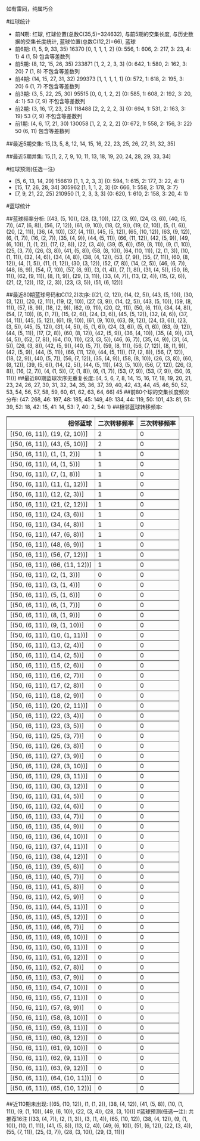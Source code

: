 <!-- 
.. title: 大乐透16088期(2016-07-30)数据分析报告
.. slug: dlott-16088-2016-07-30-report
.. date: 2016-07-31 08:00:00 UTC+08:00
.. tags: Lottery
.. link: 
.. description: 
.. type: text
-->

如有雷同，纯属巧合

<!-- TEASER_END-->

#红球统计

- 前N期: 红球, 红球位置(总数C(35,5)=324632), 与前5期的交集长度, 与历史数据的交集长度统计, 蓝球位置(总数C(12,2)=66), 蓝球
- 前6期: (1, 5, 9, 33, 35) 16370 [0, 1, 1, 1, 2] {0: 556, 1: 606, 2: 217, 3: 23, 4: 1} 4 (1, 5) 包含等差数列
- 前5期: (8, 12, 15, 26, 35) 233871 [1, 2, 2, 3, 3] {0: 642, 1: 580, 2: 162, 3: 20} 7 (1, 8) 不包含等差数列
- 前4期: (14, 15, 27, 31, 32) 299373 [1, 1, 1, 1, 1] {0: 572, 1: 618, 2: 195, 3: 20} 6 (1, 7) 不包含等差数列
- 前3期: (3, 5, 22, 25, 30) 95515 [0, 0, 1, 2, 2] {0: 585, 1: 608, 2: 192, 3: 20, 4: 1} 53 (7, 9) 不包含等差数列
- 前2期: (3, 16, 17, 23, 25) 118488 [2, 2, 2, 2, 3] {0: 694, 1: 531, 2: 163, 3: 19} 53 (7, 9) 不包含等差数列
- 前1期: (4, 6, 17, 21, 30) 130058 [1, 2, 2, 2, 2] {0: 672, 1: 558, 2: 156, 3: 22} 50 (6, 11) 包含等差数列

##最近5期交集:
15,[3, 5, 8, 12, 14, 15, 16, 22, 23, 25, 26, 27, 31, 32, 35]

##最近5期并集:
15,[1, 2, 7, 9, 10, 11, 13, 18, 19, 20, 24, 28, 29, 33, 34]

#红球预测(任选一注)

- [5, 6, 13, 14, 29] 156619 [1, 1, 2, 3, 3] {0: 594, 1: 615, 2: 177, 3: 22, 4: 1}
- [15, 17, 26, 28, 34] 305962 [1, 1, 1, 2, 3] {0: 666, 1: 558, 2: 178, 3: 7}
- [7, 9, 21, 22, 25] 210950 [1, 2, 3, 3, 3] {0: 620, 1: 610, 2: 158, 3: 20, 4: 1}

#蓝球统计

##蓝球频率分析:
[(43, (5, 10)), (28, (3, 10)), (27, (3, 9)), (24, (3, 6)), (40, (5, 7)), (47, (6, 8)), (56, (7, 12)), (61, (9, 10)), (18, (2, 9)), (19, (2, 10)), (5, (1, 6)), (20, (2, 11)), (36, (4, 10)), (37, (4, 11)), (45, (5, 12)), (65, (10, 12)), (63, (9, 12)), (6, (1, 7)), (16, (2, 7)), (35, (4, 9)), (44, (5, 11)), (66, (11, 12)), (42, (5, 9)), (49, (6, 10)), (1, (1, 2)), (17, (2, 8)), (22, (3, 4)), (39, (5, 6)), (59, (8, 11)), (9, (1, 10)), (25, (3, 7)), (26, (3, 8)), (41, (5, 8)), (58, (8, 10)), (64, (10, 11)), (2, (1, 3)), (10, (1, 11)), (32, (4, 6)), (34, (4, 8)), (38, (4, 12)), (53, (7, 9)), (55, (7, 11)), (60, (8, 12)), (4, (1, 5)), (11, (1, 12)), (30, (3, 12)), (52, (7, 8)), (14, (2, 5)), (46, (6, 7)), (48, (6, 9)), (54, (7, 10)), (57, (8, 9)), (3, (1, 4)), (7, (1, 8)), (31, (4, 5)), (50, (6, 11)), (62, (9, 11)), (8, (1, 9)), (29, (3, 11)), (33, (4, 7)), (13, (2, 4)), (15, (2, 6)), (21, (2, 12)), (12, (2, 3)), (23, (3, 5)), (51, (6, 12))]

##最近80期蓝球号码和C(12,2)次序:
 [(21, (2, 12)), (14, (2, 5)), (43, (5, 10)), (30, (3, 12)), (20, (2, 11)), (19, (2, 10)), (27, (3, 9)), (14, (2, 5)), (43, (5, 10)), (59, (8, 11)), (57, (8, 9)), (18, (2, 9)), (62, (9, 11)), (20, (2, 11)), (50, (6, 11)), (34, (4, 8)), (54, (7, 10)), (6, (1, 7)), (15, (2, 6)), (24, (3, 6)), (45, (5, 12)), (32, (4, 6)), (37, (4, 11)), (45, (5, 12)), (61, (9, 10)), (61, (9, 10)), (63, (9, 12)), (24, (3, 6)), (23, (3, 5)), (45, (5, 12)), (31, (4, 5)), (5, (1, 6)), (24, (3, 6)), (5, (1, 6)), (63, (9, 12)), (44, (5, 11)), (17, (2, 8)), (60, (8, 12)), (42, (5, 9)), (36, (4, 10)), (35, (4, 9)), (31, (4, 5)), (52, (7, 8)), (64, (10, 11)), (23, (3, 5)), (46, (6, 7)), (35, (4, 9)), (31, (4, 5)), (26, (3, 8)), (42, (5, 9)), (40, (5, 7)), (59, (8, 11)), (56, (7, 12)), (8, (1, 9)), (42, (5, 9)), (44, (5, 11)), (66, (11, 12)), (44, (5, 11)), (17, (2, 8)), (56, (7, 12)), (18, (2, 9)), (40, (5, 7)), (56, (7, 12)), (35, (4, 9)), (58, (8, 10)), (26, (3, 8)), (60, (8, 12)), (39, (5, 6)), (14, (2, 5)), (44, (5, 11)), (43, (5, 10)), (56, (7, 12)), (26, (3, 8)), (16, (2, 7)), (4, (1, 5)), (7, (1, 8)), (6, (1, 7)), (53, (7, 9)), (53, (7, 9)), (50, (6, 11))]
##最近80期蓝球次序无重复长度:
 [4, 5, 6, 7, 8, 14, 15, 16, 17, 18, 19, 20, 21, 23, 24, 26, 27, 30, 31, 32, 34, 35, 36, 37, 39, 40, 42, 43, 44, 45, 46, 50, 52, 53, 54, 56, 57, 58, 59, 60, 61, 62, 63, 64, 66] 45
##前80个球的交集长度频次分布:
{47: 268, 46: 197, 48: 185, 45: 149, 49: 134, 44: 119, 50: 101, 43: 81, 51: 39, 52: 18, 42: 15, 41: 14, 53: 7, 40: 2, 54: 1}
##相邻蓝球转移频率:
 <table border="1" class="table table-striped dataframe">
  <thead>
    <tr style="text-align: right;">
      <th>相邻蓝球</th>
      <th>二次转移频率</th>
      <th>三次转移频率</th>
    </tr>
  </thead>
  <tbody>
    <tr>
      <td>[(50, (6, 11)), (19, (2, 10))]</td>
      <td>2</td>
      <td>0</td>
    </tr>
    <tr>
      <td>[(50, (6, 11)), (43, (5, 10))]</td>
      <td>2</td>
      <td>0</td>
    </tr>
    <tr>
      <td>[(50, (6, 11)), (1, (1, 2))]</td>
      <td>1</td>
      <td>0</td>
    </tr>
    <tr>
      <td>[(50, (6, 11)), (4, (1, 5))]</td>
      <td>1</td>
      <td>0</td>
    </tr>
    <tr>
      <td>[(50, (6, 11)), (7, (1, 8))]</td>
      <td>1</td>
      <td>0</td>
    </tr>
    <tr>
      <td>[(50, (6, 11)), (11, (1, 12))]</td>
      <td>1</td>
      <td>0</td>
    </tr>
    <tr>
      <td>[(50, (6, 11)), (12, (2, 3))]</td>
      <td>1</td>
      <td>0</td>
    </tr>
    <tr>
      <td>[(50, (6, 11)), (21, (2, 12))]</td>
      <td>1</td>
      <td>0</td>
    </tr>
    <tr>
      <td>[(50, (6, 11)), (24, (3, 6))]</td>
      <td>1</td>
      <td>0</td>
    </tr>
    <tr>
      <td>[(50, (6, 11)), (34, (4, 8))]</td>
      <td>1</td>
      <td>0</td>
    </tr>
    <tr>
      <td>[(50, (6, 11)), (47, (6, 8))]</td>
      <td>1</td>
      <td>0</td>
    </tr>
    <tr>
      <td>[(50, (6, 11)), (48, (6, 9))]</td>
      <td>1</td>
      <td>0</td>
    </tr>
    <tr>
      <td>[(50, (6, 11)), (56, (7, 12))]</td>
      <td>1</td>
      <td>0</td>
    </tr>
    <tr>
      <td>[(50, (6, 11)), (66, (11, 12))]</td>
      <td>1</td>
      <td>0</td>
    </tr>
    <tr>
      <td>[(50, (6, 11)), (2, (1, 3))]</td>
      <td>0</td>
      <td>0</td>
    </tr>
    <tr>
      <td>[(50, (6, 11)), (3, (1, 4))]</td>
      <td>0</td>
      <td>0</td>
    </tr>
    <tr>
      <td>[(50, (6, 11)), (5, (1, 6))]</td>
      <td>0</td>
      <td>0</td>
    </tr>
    <tr>
      <td>[(50, (6, 11)), (6, (1, 7))]</td>
      <td>0</td>
      <td>0</td>
    </tr>
    <tr>
      <td>[(50, (6, 11)), (8, (1, 9))]</td>
      <td>0</td>
      <td>0</td>
    </tr>
    <tr>
      <td>[(50, (6, 11)), (9, (1, 10))]</td>
      <td>0</td>
      <td>0</td>
    </tr>
    <tr>
      <td>[(50, (6, 11)), (10, (1, 11))]</td>
      <td>0</td>
      <td>0</td>
    </tr>
    <tr>
      <td>[(50, (6, 11)), (13, (2, 4))]</td>
      <td>0</td>
      <td>0</td>
    </tr>
    <tr>
      <td>[(50, (6, 11)), (14, (2, 5))]</td>
      <td>0</td>
      <td>0</td>
    </tr>
    <tr>
      <td>[(50, (6, 11)), (15, (2, 6))]</td>
      <td>0</td>
      <td>0</td>
    </tr>
    <tr>
      <td>[(50, (6, 11)), (16, (2, 7))]</td>
      <td>0</td>
      <td>0</td>
    </tr>
    <tr>
      <td>[(50, (6, 11)), (17, (2, 8))]</td>
      <td>0</td>
      <td>0</td>
    </tr>
    <tr>
      <td>[(50, (6, 11)), (18, (2, 9))]</td>
      <td>0</td>
      <td>0</td>
    </tr>
    <tr>
      <td>[(50, (6, 11)), (20, (2, 11))]</td>
      <td>0</td>
      <td>0</td>
    </tr>
    <tr>
      <td>[(50, (6, 11)), (22, (3, 4))]</td>
      <td>0</td>
      <td>0</td>
    </tr>
    <tr>
      <td>[(50, (6, 11)), (23, (3, 5))]</td>
      <td>0</td>
      <td>0</td>
    </tr>
    <tr>
      <td>[(50, (6, 11)), (25, (3, 7))]</td>
      <td>0</td>
      <td>0</td>
    </tr>
    <tr>
      <td>[(50, (6, 11)), (26, (3, 8))]</td>
      <td>0</td>
      <td>0</td>
    </tr>
    <tr>
      <td>[(50, (6, 11)), (27, (3, 9))]</td>
      <td>0</td>
      <td>0</td>
    </tr>
    <tr>
      <td>[(50, (6, 11)), (28, (3, 10))]</td>
      <td>0</td>
      <td>0</td>
    </tr>
    <tr>
      <td>[(50, (6, 11)), (29, (3, 11))]</td>
      <td>0</td>
      <td>0</td>
    </tr>
    <tr>
      <td>[(50, (6, 11)), (30, (3, 12))]</td>
      <td>0</td>
      <td>0</td>
    </tr>
    <tr>
      <td>[(50, (6, 11)), (31, (4, 5))]</td>
      <td>0</td>
      <td>0</td>
    </tr>
    <tr>
      <td>[(50, (6, 11)), (32, (4, 6))]</td>
      <td>0</td>
      <td>0</td>
    </tr>
    <tr>
      <td>[(50, (6, 11)), (33, (4, 7))]</td>
      <td>0</td>
      <td>0</td>
    </tr>
    <tr>
      <td>[(50, (6, 11)), (35, (4, 9))]</td>
      <td>0</td>
      <td>0</td>
    </tr>
    <tr>
      <td>[(50, (6, 11)), (36, (4, 10))]</td>
      <td>0</td>
      <td>0</td>
    </tr>
    <tr>
      <td>[(50, (6, 11)), (37, (4, 11))]</td>
      <td>0</td>
      <td>0</td>
    </tr>
    <tr>
      <td>[(50, (6, 11)), (38, (4, 12))]</td>
      <td>0</td>
      <td>0</td>
    </tr>
    <tr>
      <td>[(50, (6, 11)), (39, (5, 6))]</td>
      <td>0</td>
      <td>0</td>
    </tr>
    <tr>
      <td>[(50, (6, 11)), (40, (5, 7))]</td>
      <td>0</td>
      <td>0</td>
    </tr>
    <tr>
      <td>[(50, (6, 11)), (41, (5, 8))]</td>
      <td>0</td>
      <td>0</td>
    </tr>
    <tr>
      <td>[(50, (6, 11)), (42, (5, 9))]</td>
      <td>0</td>
      <td>0</td>
    </tr>
    <tr>
      <td>[(50, (6, 11)), (44, (5, 11))]</td>
      <td>0</td>
      <td>0</td>
    </tr>
    <tr>
      <td>[(50, (6, 11)), (45, (5, 12))]</td>
      <td>0</td>
      <td>0</td>
    </tr>
    <tr>
      <td>[(50, (6, 11)), (46, (6, 7))]</td>
      <td>0</td>
      <td>0</td>
    </tr>
    <tr>
      <td>[(50, (6, 11)), (49, (6, 10))]</td>
      <td>0</td>
      <td>0</td>
    </tr>
    <tr>
      <td>[(50, (6, 11)), (50, (6, 11))]</td>
      <td>0</td>
      <td>0</td>
    </tr>
    <tr>
      <td>[(50, (6, 11)), (51, (6, 12))]</td>
      <td>0</td>
      <td>0</td>
    </tr>
    <tr>
      <td>[(50, (6, 11)), (52, (7, 8))]</td>
      <td>0</td>
      <td>0</td>
    </tr>
    <tr>
      <td>[(50, (6, 11)), (53, (7, 9))]</td>
      <td>0</td>
      <td>0</td>
    </tr>
    <tr>
      <td>[(50, (6, 11)), (54, (7, 10))]</td>
      <td>0</td>
      <td>0</td>
    </tr>
    <tr>
      <td>[(50, (6, 11)), (55, (7, 11))]</td>
      <td>0</td>
      <td>0</td>
    </tr>
    <tr>
      <td>[(50, (6, 11)), (57, (8, 9))]</td>
      <td>0</td>
      <td>0</td>
    </tr>
    <tr>
      <td>[(50, (6, 11)), (58, (8, 10))]</td>
      <td>0</td>
      <td>0</td>
    </tr>
    <tr>
      <td>[(50, (6, 11)), (59, (8, 11))]</td>
      <td>0</td>
      <td>0</td>
    </tr>
    <tr>
      <td>[(50, (6, 11)), (60, (8, 12))]</td>
      <td>0</td>
      <td>0</td>
    </tr>
    <tr>
      <td>[(50, (6, 11)), (61, (9, 10))]</td>
      <td>0</td>
      <td>0</td>
    </tr>
    <tr>
      <td>[(50, (6, 11)), (62, (9, 11))]</td>
      <td>0</td>
      <td>0</td>
    </tr>
    <tr>
      <td>[(50, (6, 11)), (63, (9, 12))]</td>
      <td>0</td>
      <td>0</td>
    </tr>
    <tr>
      <td>[(50, (6, 11)), (64, (10, 11))]</td>
      <td>0</td>
      <td>0</td>
    </tr>
    <tr>
      <td>[(50, (6, 11)), (65, (10, 12))]</td>
      <td>0</td>
      <td>0</td>
    </tr>
  </tbody>
</table>
##近110期未出现:
 [(65, (10, 12)), (1, (1, 2)), (38, (4, 12)), (41, (5, 8)), (10, (1, 11)), (9, (1, 10)), (49, (6, 10)), (22, (3, 4)), (28, (3, 10))]
#蓝球预测(任选一注):
共推荐16注
 [(33, (4, 7)), (2, (1, 3)), (3, (1, 4)), (65, (10, 12)), (38, (4, 12)), (9, (1, 10)), (10, (1, 11)), (41, (5, 8)), (13, (2, 4)), (49, (6, 10)), (51, (6, 12)), (22, (3, 4)), (55, (7, 11)), (25, (3, 7)), (28, (3, 10)), (29, (3, 11))]

